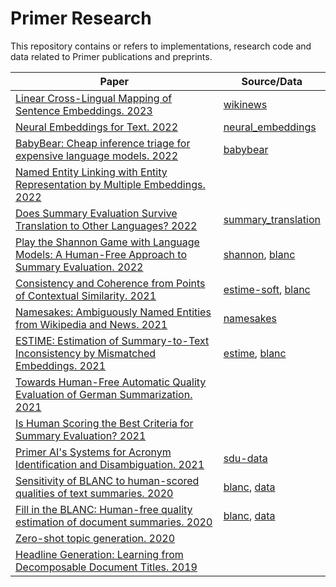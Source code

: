 # Primer Research

This repository contains or refers to implementations, research code and data related to Primer publications and preprints.

|Paper|Source/Data|
|-|-|
|[Linear Cross-Lingual Mapping of Sentence Embeddings. 2023](https://arxiv.org/abs/2305.14256)| [wikinews](https://github.com/PrimerAI/primer-research/tree/main/wikinews)|
|[Neural Embeddings for Text. 2022](https://arxiv.org/abs/2208.08386)| [neural_embeddings](https://github.com/PrimerAI/primer-research/tree/main/neural_embeddings)|
|[BabyBear: Cheap inference triage for expensive language models. 2022](https://arxiv.org/abs/2205.11747)| [babybear](https://github.com/PrimerAI/primer-research/tree/main/babybear)|
|[Named Entity Linking with Entity Representation by Multiple Embeddings. 2022](https://arxiv.org/abs/2205.10498)||
|[Does Summary Evaluation Survive Translation to Other Languages? 2022](https://aclanthology.org/2022.naacl-main.173)| [summary_translation](https://github.com/PrimerAI/primer-research/tree/main/summary_translation)|
|[Play the Shannon Game with Language Models: A Human-Free Approach to Summary Evaluation. 2022](https://ojs.aaai.org/index.php/AAAI/article/view/21304)|[shannon](https://github.com/PrimerAI/blanc/tree/master/shannon), [blanc](https://pypi.org/project/blanc)|
|[Consistency and Coherence from Points of Contextual Similarity. 2021](https://arxiv.org/abs/2112.11638)| [estime-soft](https://github.com/PrimerAI/primer-research/tree/main/estime), [blanc](https://pypi.org/project/blanc) |
|[Namesakes: Ambiguously Named Entities from Wikipedia and News. 2021](https://arxiv.org/abs/2111.11372)|[namesakes](figshare.com/articles/dataset/Namesakes/17009105/1)|
|[ESTIME: Estimation of Summary-to-Text Inconsistency by Mismatched Embeddings. 2021](https://aclanthology.org/2021.eval4nlp-1.10/)| [estime](https://github.com/PrimerAI/blanc/tree/master/estime), [blanc](https://pypi.org/project/blanc) |
|[Towards Human-Free Automatic Quality Evaluation of German Summarization. 2021](https://arxiv.org/abs/2105.06027)||
|[Is Human Scoring the Best Criteria for Summary Evaluation? 2021](https://aclanthology.org/2021.findings-acl.192/)||
|[Primer AI's Systems for Acronym Identification and Disambiguation. 2021](http://ceur-ws.org/Vol-2831/paper30.pdf)|[sdu-data](https://github.com/PrimerAI/sdu-data)|
|[Sensitivity of BLANC to human-scored qualities of text summaries. 2020](https://arxiv.org/abs/2010.06716)|[blanc](https://pypi.org/project/blanc), [data](https://github.com/PrimerAI/blanc/tree/master/data)|
|[Fill in the BLANC: Human-free quality estimation of document summaries. 2020](https://aclanthology.org/2020.eval4nlp-1.2/)|[blanc](https://pypi.org/project/blanc), [data](https://github.com/PrimerAI/blanc/tree/master/data)|
|[Zero-shot topic generation. 2020](https://arxiv.org/abs/2004.13956)||
|[Headline Generation: Learning from Decomposable Document Titles. 2019](https://arxiv.org/abs/1904.08455)||



